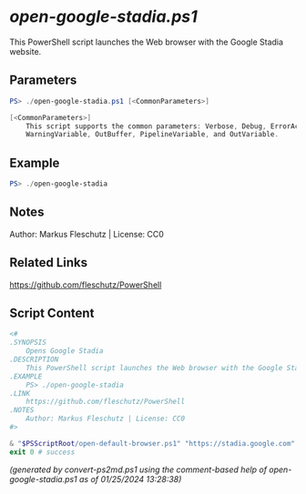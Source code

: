 *open-google-stadia.ps1*
================

This PowerShell script launches the Web browser with the Google Stadia website.

Parameters
----------
```powershell
PS> ./open-google-stadia.ps1 [<CommonParameters>]

[<CommonParameters>]
    This script supports the common parameters: Verbose, Debug, ErrorAction, ErrorVariable, WarningAction, 
    WarningVariable, OutBuffer, PipelineVariable, and OutVariable.
```

Example
-------
```powershell
PS> ./open-google-stadia

```

Notes
-----
Author: Markus Fleschutz | License: CC0

Related Links
-------------
https://github.com/fleschutz/PowerShell

Script Content
--------------
```powershell
<#
.SYNOPSIS
	Opens Google Stadia
.DESCRIPTION
	This PowerShell script launches the Web browser with the Google Stadia website.
.EXAMPLE
	PS> ./open-google-stadia
.LINK
	https://github.com/fleschutz/PowerShell
.NOTES
	Author: Markus Fleschutz | License: CC0
#>

& "$PSScriptRoot/open-default-browser.ps1" "https://stadia.google.com"
exit 0 # success
```

*(generated by convert-ps2md.ps1 using the comment-based help of open-google-stadia.ps1 as of 01/25/2024 13:28:38)*
